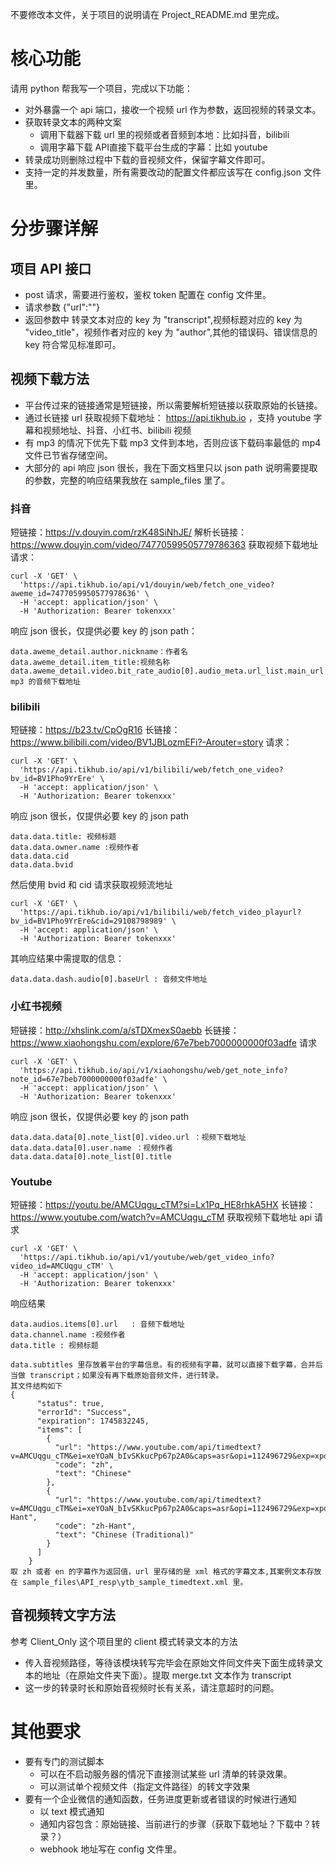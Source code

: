 不要修改本文件，关于项目的说明请在  Project_README.md 里完成。

# 核心功能
请用 python 帮我写一个项目，完成以下功能：
- 对外暴露一个 api 端口，接收一个视频 url 作为参数，返回视频的转录文本。
- 获取转录文本的两种文案
    - 调用下载器下载 url 里的视频或者音频到本地：比如抖音，bilibili
    - 调用字幕下载 API直接下载平台生成的字幕：比如 youtube
- 转录成功则删除过程中下载的音视频文件，保留字幕文件即可。
- 支持一定的并发数量，所有需要改动的配置文件都应该写在 config.json 文件里。

# 分步骤详解
## 项目 API 接口
- post 请求，需要进行鉴权，鉴权 token 配置在 config 文件里。
- 请求参数 {"url":""}
- 返回参数中 转录文本对应的 key 为 "transcript",视频标题对应的 key 为 "video_title"，视频作者对应的 key 为 "author",其他的错误码、错误信息的 key 符合常见标准即可。

## 视频下载方法
- 平台传过来的链接通常是短链接，所以需要解析短链接以获取原始的长链接。
- 通过长链接 url 获取视频下载地址： https://api.tikhub.io ，支持 youtube 字幕和视频地址、抖音、小红书、bilibili 视频
- 有 mp3 的情况下优先下载 mp3 文件到本地，否则应该下载码率最低的 mp4 文件已节省存储空间。
- 大部分的 api 响应 json 很长，我在下面文档里只以 json path 说明需要提取的参数，完整的响应结果我放在 sample_files 里了。

### 抖音
短链接：https://v.douyin.com/rzK48SiNhJE/ 
解析长链接：https://www.douyin.com/video/74770599505779786363
获取视频下载地址请求：
```
curl -X 'GET' \
  'https://api.tikhub.io/api/v1/douyin/web/fetch_one_video?aweme_id=7477059950577978636' \
  -H 'accept: application/json' \
  -H 'Authorization: Bearer tokenxxx'
```
响应 json 很长，仅提供必要 key 的 json path：
```
data.aweme_detail.author.nickname：作者名
data.aweme_detail.item_title:视频名称
data.aweme_detail.video.bit_rate_audio[0].audio_meta.url_list.main_url: mp3 的音频下载地址
```

### bilibili
短链接：https://b23.tv/CpOgR16
长链接：https://www.bilibili.com/video/BV1JBLozmEFi?-Arouter=story
请求：
```
curl -X 'GET' \
  'https://api.tikhub.io/api/v1/bilibili/web/fetch_one_video?bv_id=BV1Pho9YrEre' \
  -H 'accept: application/json' \
  -H 'Authorization: Bearer tokenxxx'
```
响应 json 很长，仅提供必要 key 的 json path
```
data.data.title: 视频标题
data.data.owner.name :视频作者
data.data.cid
data.data.bvid
```
然后使用 bvid 和 cid 请求获取视频流地址
```
curl -X 'GET' \
  'https://api.tikhub.io/api/v1/bilibili/web/fetch_video_playurl?bv_id=BV1Pho9YrEre&cid=29108798989' \
  -H 'accept: application/json' \
  -H 'Authorization: Bearer tokenxxx'
```  
其响应结果中需提取的信息：
```
data.data.dash.audio[0].baseUrl : 音频文件地址
```


### 小红书视频
短链接：http://xhslink.com/a/sTDXmexS0aebb
长链接：https://www.xiaohongshu.com/explore/67e7beb7000000000f03adfe
请求
```
curl -X 'GET' \
  'https://api.tikhub.io/api/v1/xiaohongshu/web/get_note_info?note_id=67e7beb7000000000f03adfe' \
  -H 'accept: application/json' \
  -H 'Authorization: Bearer tokenxxx'
```
响应 json 很长，仅提供必要 key 的 json path

```
data.data.data[0].note_list[0].video.url ：视频下载地址
data.data.data[0].user.name ：视频作者
data.data.data[0].note_list[0].title
```

### Youtube 
短链接：https://youtu.be/AMCUqgu_cTM?si=Lx1Pq_HE8rhkA5HX
长链接：https://www.youtube.com/watch?v=AMCUqgu_cTM
获取视频下载地址 api 请求
```
curl -X 'GET' \
  'https://api.tikhub.io/api/v1/youtube/web/get_video_info?video_id=AMCUqgu_cTM' \
  -H 'accept: application/json' \
  -H 'Authorization: Bearer tokenxxx'
```
响应结果
```
data.audios.items[0].url   : 音频下载地址
data.channel.name :视频作者
data.title : 视频标题

data.subtitles 里存放着平台的字幕信息。有的视频有字幕，就可以直接下载字幕，合并后当做 transcript；如果没有再下载原始音频文件，进行转录。
其文件结构如下
{
      "status": true,
      "errorId": "Success",
      "expiration": 1745832245,
      "items": [
        {
          "url": "https://www.youtube.com/api/timedtext?v=AMCUqgu_cTM&ei=xeYOaN_bIvSKkucPp67p2A0&caps=asr&opi=112496729&exp=xpo&xoaf=7&hl=en&ip=0.0.0.0&ipbits=0&expire=1745832245&sparams=ip,ipbits,expire,v,ei,caps,opi,exp,xoaf&signature=1EF9185C6FCC876C2D3DA5D3B24C8E803D7EDA66.696C417AC60350CC0146E7912128FFC9025403F9&key=yt8&lang=zh",
          "code": "zh",
          "text": "Chinese"
        },
        {
          "url": "https://www.youtube.com/api/timedtext?v=AMCUqgu_cTM&ei=xeYOaN_bIvSKkucPp67p2A0&caps=asr&opi=112496729&exp=xpo&xoaf=7&hl=en&ip=0.0.0.0&ipbits=0&expire=1745832245&sparams=ip,ipbits,expire,v,ei,caps,opi,exp,xoaf&signature=1EF9185C6FCC876C2D3DA5D3B24C8E803D7EDA66.696C417AC60350CC0146E7912128FFC9025403F9&key=yt8&lang=zh-Hant",
          "code": "zh-Hant",
          "text": "Chinese (Traditional)"
        }
      ]
    }
取 zh 或者 en 的字幕作为返回值，url 里存储的是 xml 格式的字幕文本,其案例文本存放在 sample_files\API_resp\ytb_sample_timedtext.xml 里。
```

## 音视频转文字方法
参考 Client_Only 这个项目里的 client 模式转录文本的方法
- 传入音视频路径，等待该模块转写完毕会在原始文件同文件夹下面生成转录文本的地址（在原始文件夹下面）。提取 merge.txt 文本作为 transcript
- 这一步的转录时长和原始音视频时长有关系，请注意超时的问题。



# 其他要求
- 要有专门的测试脚本
    - 可以在不启动服务器的情况下直接测试某些 url 清单的转录效果。
    - 可以测试单个视频文件（指定文件路径）的转文字效果
- 要有一个企业微信的通知函数，任务进度更新或者错误的时候进行通知
  - 以 text 模式通知
  - 通知内容包含：原始链接、当前进行的步骤（获取下载地址？下载中？转录？）
  - webhook 地址写在 config 文件里。

